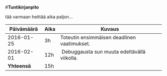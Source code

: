 #**Tuntikirjanpito**

tää varmaan heittää aika paljon...

Päivämäärä | Aika | Kuvaus
---------- | ---- | ------
2016-01-25 | 3h | Toteutin ensimmäisen deadlinen vaatimukset.
2016-02-01 | 12h | Debuggausta sun muuta edeltävällä viikolla.
**Yhteensä** | 15h | 
